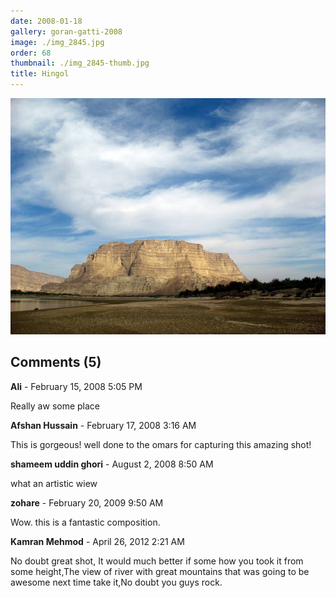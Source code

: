 ```yaml
---
date: 2008-01-18
gallery: goran-gatti-2008
image: ./img_2845.jpg
order: 68
thumbnail: ./img_2845-thumb.jpg
title: Hingol
---
```


![Hingol](./img_2845.jpg)

<div id="comments">

## Comments (5)

<div id="comment">

**Ali** - February 15, 2008  5:05 PM

Really aw some place

</div>

<div id="comment">

**Afshan Hussain** - February 17, 2008  3:16 AM

This is gorgeous! well done to the omars for capturing this amazing shot!

</div>

<div id="comment">

**shameem uddin ghori** - August  2, 2008  8:50 AM

what an artistic wiew

</div>

<div id="comment">

**zohare** - February 20, 2009  9:50 AM

Wow. this is a fantastic composition.

</div>

<div id="comment">

**Kamran Mehmod** - April 26, 2012  2:21 AM

No doubt great shot, It would much better if some how you took it from some height,The view of river with great mountains that was going to be awesome next time take it,No doubt you guys rock.

</div>

</div>